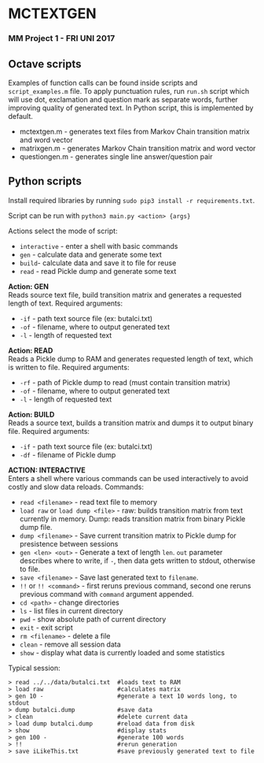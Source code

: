 # MCTEXTGEN
### MM Project 1 - FRI UNI 2017

## Octave scripts
Examples of function calls can be found inside scripts and `script_examples.m` file.
To apply punctuation rules, run `run.sh` script which will use dot, exclamation and question mark as separate words, further
improving quality of generated text. In Python script, this is implemented by default.

* mctextgen.m - generates text files from Markov Chain transition matrix and word vector
* matrixgen.m - generates Markov Chain transition matrix and word vector
* questiongen.m - generates single line answer/question pair

## Python scripts

Install required libraries by running `sudo pip3 install -r requirements.txt`.

Script can be run with `python3 main.py <action> {args}`

Actions select the mode of script:
* `interactive` - enter a shell with basic commands
* `gen` - calculate data and generate some text
* `build`- calculate data and save it to file for reuse
* `read` - read Pickle dump and generate some text

**Action: GEN**  
Reads source text file, build transition matrix and generates a requested length of text.
Required arguments:
* `-if` - path text source file (ex: butalci.txt)
* `-of` - filename, where to output generated text
* `-l` - length of requested text


**Action: READ**  
Reads a Pickle dump to RAM and generates requested length of text, which is written to file.
Required arguments:
* `-rf` - path of Pickle dump to read (must contain transition matrix)
* `-of` - filename, where to output generated text
* `-l` - length of requested text


**Action: BUILD**  
Reads a source text, builds a transition matrix and dumps it to output binary file.
Required arguments:
* `-if` - path text source file (ex: butalci.txt)
* `-df` - filename of Pickle dump

**ACTION: INTERACTIVE**  
Enters a shell where various commands can be used interactively to avoid costly and slow data reloads.
 Commands:  
 * `read <filename>` - read text file to memory
 * `load raw` or `load dump <file>` - raw: builds transition matrix from text currently in memory. Dump: reads transition matrix from binary Pickle dump file.
 * `dump <filename>` - Save current transition matrix to Pickle dump for presistence between sessions
 * `gen <len> <out>` - Generate a text of length `len`. `out` parameter describes where to write, if `-`, then data gets written to stdout, otherwise to file.
 * `save <filename>` - Save last generated text to `filename`.
 * `!!` or `!! <command>`  -  first reruns previous command, second one reruns previous command with `command` argument appended.
 * `cd <path>` - change directories
 * `ls` - list files in current directory
 * `pwd` - show absolute path of current directory
 * `exit` - exit script
 * `rm <filename>` - delete a file
 * `clean` - remove all session data
 * `show` - display what data is currently loaded and some statistics
 
 
 Typical session:
 ```
 > read ../../data/butalci.txt  #loads text to RAM
 > load raw                     #calculates matrix
 > gen 10 -                     #generate a text 10 words long, to stdout
 > dump butalci.dump            #save data
 > clean                        #delete current data
 > load dump butalci.dump       #reload data from disk
 > show                         #display stats
 > gen 100 -                    #generate 100 words
 > !!                           #rerun generation
 > save iLikeThis.txt           #save previously generated text to file
 ```
 
